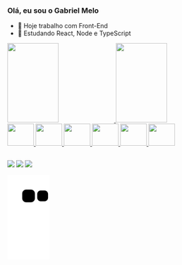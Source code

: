 ### Olá, eu sou o Gabriel Melo

- 🔭 Hoje trabalho com Front-End
- 🌱 Estudando React, Node e TypeScript
<div>
  <a href="https://github.com/gabrielmelov">
  <img height="180em" width="48%" src="https://github-readme-stats.vercel.app/api?username=gabrielmelov&show_icons=true&theme=cobalt&include_all_commits=true&count_private=true">
  <img height="180em" width="48%" src="https://github-readme-stats.vercel.app/api/top-langs/?username=gabrielmelov&layout=compact&langs_count=7&theme=cobalt">
</div>

<div>
  <img height="50" width="60" src="https://cdn.jsdelivr.net/gh/devicons/devicon/icons/javascript/javascript-original.svg" />
  <img height="50" width="60" src="https://cdn.jsdelivr.net/gh/devicons/devicon/icons/typescript/typescript-original.svg" />
  <img height="50" width="60" src="https://cdn.jsdelivr.net/gh/devicons/devicon/icons/react/react-original.svg" />
  <img height="50" width="60" src="https://cdn.jsdelivr.net/gh/devicons/devicon/icons/html5/html5-original.svg" />
  <img height="50" width="60" src="https://cdn.jsdelivr.net/gh/devicons/devicon/icons/css3/css3-original.svg" />  
  <img height="50" width="60" src="https://cdn.jsdelivr.net/gh/devicons/devicon/icons/nodejs/nodejs-original.svg" />                   
</div>

##

<div>
  <a href="https://www.linkedin.com/in/gabriel-melov/" target="_blank"><img src="https://img.shields.io/badge/LinkedIn-0077B5?style=for-the-badge&logo=linkedin&logoColor=white"></a>
  <a href="https://www.instagram.com/gabriel.melov/" target="_blank"><img src="https://img.shields.io/badge/Instagram-E4405F?style=for-the-badge&logo=instagram&logoColor=white"></a>
  <a href="mailto:gabrielmvalley@gmail.com" target="_blank"><img src="https://img.shields.io/badge/Gmail-D14836?style=for-the-badge&logo=gmail&logoColor=white"></a>
</div>

![Snake animation](https://github.com/gabrielmelov/gabrielmelov/blob/output/github-contribution-grid-snake.svg)
